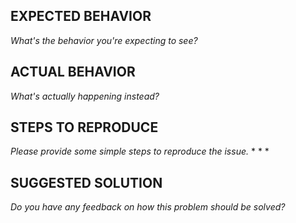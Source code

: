 ## EXPECTED BEHAVIOR
_What's the behavior you're expecting to see?_

## ACTUAL BEHAVIOR
_What's actually happening instead?_

## STEPS TO REPRODUCE
_Please provide some simple steps to reproduce the issue._
*
*
*

## SUGGESTED SOLUTION
_Do you have any feedback on how this problem should be solved?_
